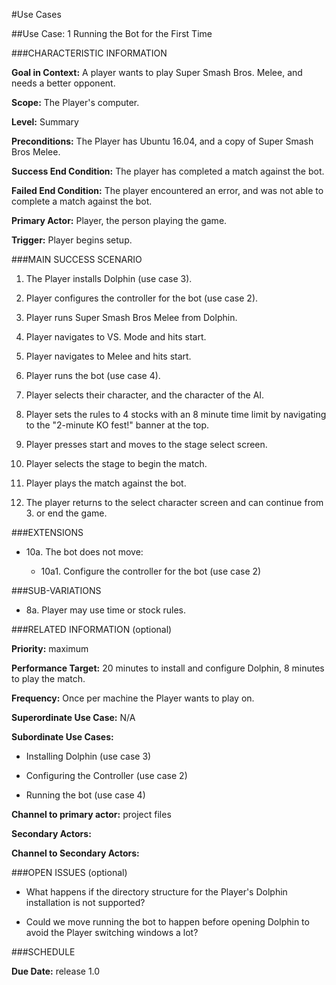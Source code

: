 #Use Cases

##Use Case: 1 Running the Bot for the First Time

###CHARACTERISTIC INFORMATION

**Goal in Context:** A player wants to play Super Smash Bros. Melee, and needs a better opponent.

**Scope:** The Player's computer.

**Level:** Summary

**Preconditions:** The Player has Ubuntu 16.04, and a copy of Super Smash Bros Melee.

**Success End Condition:** The player has completed a match against the bot.

**Failed End Condition:** The player encountered an error, and was not able to complete a match against the bot.

**Primary Actor:** Player, the person playing the game.

**Trigger:** Player begins setup.

###MAIN SUCCESS SCENARIO

1. The Player installs Dolphin (use case 3).

2. Player configures the controller for the bot (use case 2).

3. Player runs Super Smash Bros Melee from Dolphin.

4. Player navigates to VS. Mode and hits start.

5. Player navigates to Melee and hits start.

6. Player runs the bot (use case 4).

7. Player selects their character, and the character of the AI.

8. Player sets the rules to 4 stocks with an 8 minute time limit by navigating to the
"2-minute KO fest!" banner at the top.

9. Player presses start and moves to the stage select screen.

10. Player selects the stage to begin the match.

11. Player plays the match against the bot.

12. The player returns to the select character screen and can continue from 3. or end the game.

###EXTENSIONS

* 10a. The bot does not move:

  + 10a1. Configure the controller for the bot (use case 2)

###SUB-VARIATIONS

* 8a. Player may use
time or stock rules.


###RELATED INFORMATION (optional)

**Priority:** maximum

**Performance Target:** 20 minutes to install and configure Dolphin, 8 minutes to play the match.

**Frequency:** Once per machine the Player wants to play on.

**Superordinate Use Case:** N/A

**Subordinate Use Cases:**

* Installing Dolphin (use case 3)

* Configuring the Controller (use case 2)

* Running the bot (use case 4)

**Channel to primary actor:** project files

**Secondary Actors:**

**Channel to Secondary Actors:**

###OPEN ISSUES (optional)

* What happens if the directory structure for the Player's Dolphin installation is not supported?

* Could we move running the bot to happen before opening Dolphin to avoid the Player switching windows a lot?

###SCHEDULE

**Due Date:** release 1.0
